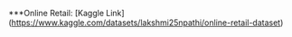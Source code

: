 ***Online Retail:
[Kaggle Link] (https://www.kaggle.com/datasets/lakshmi25npathi/online-retail-dataset)
